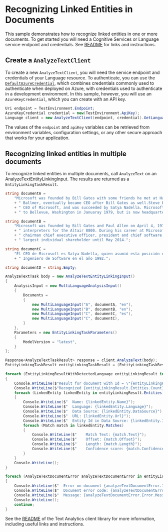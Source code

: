 # Recognizing Linked Entities in Documents

This sample demonstrates how to recognize linked entities in one or more documents. To get started you will need a Cognitive Services or Language service endpoint and credentials.  See [README][README] for links and instructions.

## Create a `AnalyzeTextClient`

To create a new `AnalyzeTextClient`, you will need the service endpoint and credentials of your Language resource. To authenticate, you can use the [`DefaultAzureCredential`][DefaultAzureCredential], which combines credentials commonly used to authenticate when deployed on Azure, with credentials used to authenticate in a development environment. In this sample, however, you will use an `AzureKeyCredential`, which you can create with an API key.

```C# Snippet:CreateAnalyzeTextClient
Uri endpoint = TestEnvironment.Endpoint;
AzureKeyCredential credential = new(TestEnvironment.ApiKey);
Language client = new AnalyzeTextClient(endpoint, credential).GetLanguageClient(apiVersion: "2023-04-01");
```

The values of the `endpoint` and `apiKey` variables can be retrieved from environment variables, configuration settings, or any other secure approach that works for your application.

## Recognizing linked entities in multiple documents

To recognize linked entities in multiple documents, call `AnalyzeText` on an AnalyzeTextEntityLinkingInput.  The results are returned as a `EntityLinkingTaskResult`.

```C# Snippet:Sample6_AnalyzeText_RecognizeLinkedEntities
string documentA =
    "Microsoft was founded by Bill Gates with some friends he met at Harvard. One of his friends, Steve"
    + " Ballmer, eventually became CEO after Bill Gates as well.Steve Ballmer eventually stepped down as"
    + " CEO of Microsoft, and was succeeded by Satya Nadella. Microsoft originally moved its headquarters"
    + " to Bellevue, Washington in Januaray 1979, but is now headquartered in Redmond";

string documentB =
    "Microsoft was founded by Bill Gates and Paul Allen on April 4, 1975, to develop and sell BASIC"
    + " interpreters for the Altair 8800. During his career at Microsoft, Gates held the positions of"
    + " chairman chief executive officer, president and chief software architect while also being the"
    + " largest individual shareholder until May 2014.";

string documentC =
    "El CEO de Microsoft es Satya Nadella, quien asumió esta posición en Febrero de 2014. Él empezó como"
    + " Ingeniero de Software en el año 1992.";

string documentD = string.Empty;

AnalyzeTextTask body = new AnalyzeTextEntityLinkingInput()
{
    AnalysisInput = new MultiLanguageAnalysisInput()
    {
        Documents =
        {
            new MultiLanguageInput("A", documentA, "en"),
            new MultiLanguageInput("B", documentB, "en"),
            new MultiLanguageInput("C", documentC, "es"),
            new MultiLanguageInput("C", documentC),
        }
    },
    Parameters = new EntityLinkingTaskParameters()
    {
        ModelVersion = "latest",
    }
};

Response<AnalyzeTextTaskResult> response = client.AnalyzeText(body);
EntityLinkingTaskResult entityLinkingTaskResult = (EntityLinkingTaskResult)response.Value;

foreach (EntityLinkingResultWithDetectedLanguage entityLinkingResult in entityLinkingTaskResult.Results.Documents)
{
    Console.WriteLine($"Result for document with Id = \"{entityLinkingResult.Id}\":");
    Console.WriteLine($"Recognized {entityLinkingResult.Entities.Count} entities:");
    foreach (LinkedEntity linkedEntity in entityLinkingResult.Entities)
    {
        Console.WriteLine($"  Name: {linkedEntity.Name}");
        Console.WriteLine($"  Language: {linkedEntity.Language}");
        Console.WriteLine($"  Data Source: {linkedEntity.DataSource}");
        Console.WriteLine($"  URL: {linkedEntity.Url}");
        Console.WriteLine($"  Entity Id in Data Source: {linkedEntity.Id}");
        foreach (Match match in linkedEntity.Matches)
        {
            Console.WriteLine($"    Match Text: {match.Text}");
            Console.WriteLine($"    Offset: {match.Offset}");
            Console.WriteLine($"    Length: {match.Length}");
            Console.WriteLine($"    Confidence score: {match.ConfidenceScore}");
        }
    }
    Console.WriteLine();
}

foreach (AnalyzeTextDocumentError analyzeTextDocumentError in entityLinkingTaskResult.Results.Errors)
{
    Console.WriteLine($"  Error on document {analyzeTextDocumentError.Id}!");
    Console.WriteLine($"  Document error code: {analyzeTextDocumentError.Error.Code}");
    Console.WriteLine($"  Message: {analyzeTextDocumentError.Error.Message}");
    Console.WriteLine();
    continue;
}
```

See the [README] of the Text Analytics client library for more information, including useful links and instructions.

[DefaultAzureCredential]: https://github.com/Azure/azure-sdk-for-net/blob/main/sdk/identity/Azure.Identity/README.md
[README]: https://github.com/Azure/azure-sdk-for-net/blob/main/sdk/textanalytics/Azure.AI.TextAnalytics/README.md
